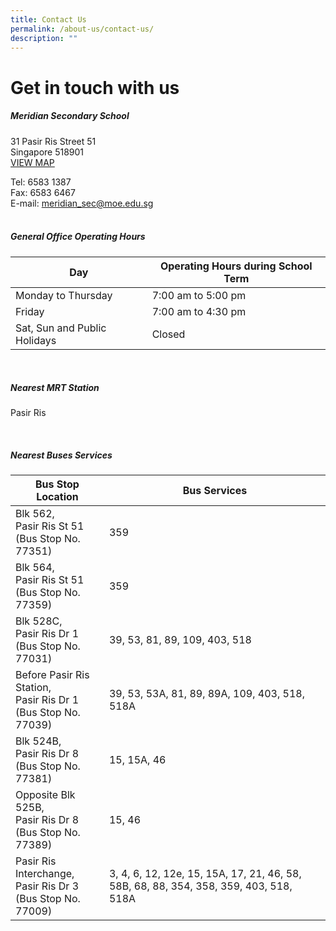 ```yaml
---
title: Contact Us
permalink: /about-us/contact-us/
description: ""
---
```

# Get in touch with us

##### **Meridian Secondary School**
31 Pasir Ris Street 51<br>
Singapore 518901<br>
<a target="_blank" href="https://goo.gl/maps/UGSABadBzw7hiVVa7"> VIEW MAP  </a>

Tel: 6583 1387 <br>
Fax: 6583 6467 <br>
E-mail: [meridian_sec@moe.edu.sg](mailto:meridian_sec@moe.edu.sg) <br> 
<br>
##### **General Office Operating Hours**

| Day | Operating Hours during School Term |
| -------- | -------- |
| Monday to Thursday | 7:00 am to 5:00 pm |
| Friday | 7:00 am to 4:30 pm |
| Sat, Sun and Public Holidays | Closed     |



<br>

##### **Nearest MRT Station**
Pasir Ris

<br>

##### **Nearest Buses Services**
| Bus Stop Location | Bus Services |
| ------- | ------- |
| Blk 562, <br> Pasir Ris St 51 <br> (Bus Stop No. 77351)     | 359   |
| Blk 564, <br> Pasir Ris St 51 <br> (Bus Stop No. 77359)     | 359   |
| Blk 528C, <br> Pasir Ris Dr 1 <br> (Bus Stop No. 77031)       | 39, 53, 81, 89, 109, 403, 518   |
| Before Pasir Ris Station, <br> Pasir Ris Dr 1 <br>(Bus Stop No. 77039)    | 39, 53, 53A, 81, 89, 89A, 109, 403, 518, 518A   |
| Blk 524B, <br> Pasir Ris Dr 8 <br> (Bus Stop No. 77381)       | 15, 15A, 46   |
| Opposite Blk 525B, <br> Pasir Ris Dr 8 <br>(Bus Stop No. 77389)    | 15, 46   |
| Pasir Ris Interchange, <br> Pasir Ris Dr 3 <br>(Bus Stop No. 77009)    | 3, 4, 6, 12, 12e, 15, 15A, 17, 21, 46, 58, 58B, 68, 88, 354, 358, 359, 403, 518, 518A   |



<br>